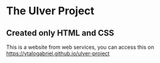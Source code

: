 # The Ulver Project
## Created only HTML and CSS
This is a website from web services, you can access this on https://ytalogabriel.github.io/ulver-project
